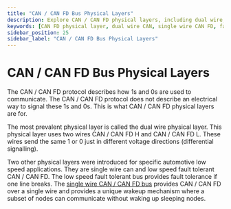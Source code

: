 ```yaml
---
title: "CAN / CAN FD Bus Physical Layers"
description: Explore CAN / CAN FD physical layers, including dual wire, single wire, and fault-tolerant options for reliable automotive communication.
keywords: [CAN FD physical layer, dual wire CAN, single wire CAN FD, fault tolerant CAN, automotive CAN bus, CAN H and CAN L, CAN differential signaling, CAN wakeup mechanism]
sidebar_position: 25
sidebar_label: "CAN / CAN FD Bus Physical Layers"
---
```


# CAN / CAN FD Bus Physical Layers

The CAN / CAN FD protocol describes how 1s and 0s are used to communicate. The CAN / CAN FD protocol does not describe an electrical way to signal these 1s and 0s. This is what CAN / CAN FD physical layers are for.

The most prevalent physical layer is called the dual wire physical layer. This physical layer uses two wires CAN / CAN FD H and CAN / CAN FD L. These wires send the same 1 or 0 just in different voltage directions (differential signalling).

Two other physical layers were introduced for specific automotive low speed applications. They are single wire can and low speed fault tolerant CAN / CAN FD. The low speed fault tolerant bus provides fault tolerance if one line breaks. The [single wire CAN / CAN FD bus](../single-wire-can-can-fd) provides CAN / CAN FD over a single wire and provides a unique wakeup mechanism where a subset of nodes can communicate without waking up sleeping nodes.